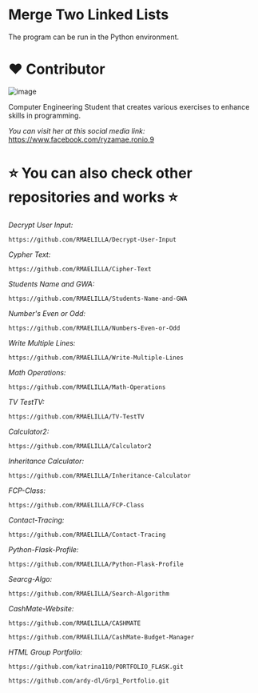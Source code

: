 # Merge Two Linked Lists 
The program can be run in the Python environment.

# :heart: Contributor
![image](https://user-images.githubusercontent.com/129654335/234447504-b897eec1-0a8b-4350-a11f-6efdf0357b81.png)

Computer Engineering Student that creates various exercises to enhance skills in programming.

_You can visit her at this social media link:_
https://www.facebook.com/ryzamae.ronio.9

# ⭐ You can also check other repositories and works ⭐
_Decrypt User Input:_ 

    https://github.com/RMAELILLA/Decrypt-User-Input

_Cypher Text:_ 

    https://github.com/RMAELILLA/Cipher-Text

_Students Name and GWA:_ 

    https://github.com/RMAELILLA/Students-Name-and-GWA

_Number's Even or Odd:_ 

    https://github.com/RMAELILLA/Numbers-Even-or-Odd

_Write Multiple Lines:_ 

    https://github.com/RMAELILLA/Write-Multiple-Lines

_Math Operations:_ 

    https://github.com/RMAELILLA/Math-Operations

_TV TestTV:_ 

    https://github.com/RMAELILLA/TV-TestTV

_Calculator2:_ 

    https://github.com/RMAELILLA/Calculator2

_Inheritance Calculator:_ 

    https://github.com/RMAELILLA/Inheritance-Calculator

_FCP-Class:_ 

    https://github.com/RMAELILLA/FCP-Class

_Contact-Tracing:_ 

    https://github.com/RMAELILLA/Contact-Tracing

_Python-Flask-Profile:_ 

    https://github.com/RMAELILLA/Python-Flask-Profile

_Searcg-Algo:_

    https://github.com/RMAELILLA/Search-Algorithm

_CashMate-Website:_

    https://github.com/RMAELILLA/CASHMATE
     
    https://github.com/RMAELILLA/CashMate-Budget-Manager

_HTML Group Portfolio:_

    https://github.com/katrina110/PORTFOLIO_FLASK.git
     
    https://github.com/ardy-dl/Grp1_Portfolio.git
